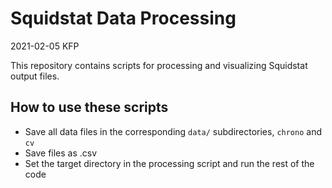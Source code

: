 # Squidstat Data Processing

2021-02-05 KFP


This repository contains scripts for processing and visualizing Squidstat output files. 

## How to use these scripts 
- Save all data files in the corresponding `data/` subdirectories, `chrono` and `cv`
- Save files as .csv
- Set the target directory in the processing script and run the rest of the code
